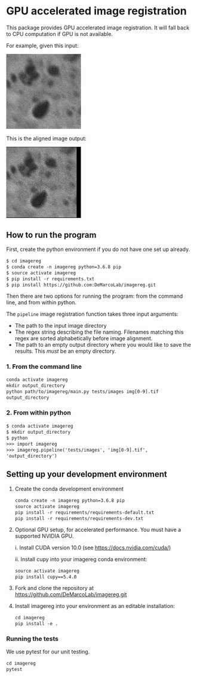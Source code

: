 # GPU accelerated image registration

This package provides GPU accelerated image registration. It will fall back to CPU computation if GPU is not available.

For example, given this input:

<img src="docs/animations/original_images.gif" width="200">

This is the aligned image output:

<img src="docs/animations/output_images.gif" width="200">


## How to run the program
First, create the python environment if you do not have one set up already.
```
$ cd imagereg
$ conda create -n imagereg python=3.6.8 pip
$ source activate imagereg
$ pip install -r requirements.txt
$ pip install https://github.com:DeMarcoLab/imagereg.git
```


Then there are two options for running the program: from the command line, and from within python.

The `pipeline` image registration function takes three input arguments:
* The path to the input image directory
* The regex string describing the file naming. Filenames matching this regex are sorted alphabetically before image alignment.
* The path to an empty output directory where you would like to save the results. This *must* be an empty directory.

### 1. From the command line
```
conda activate imagereg
mkdir output_directory
python path/to/imagereg/main.py tests/images img[0-9].tif output_directory
```

### 2. From within python

```
$ conda activate imagereg
$ mkdir output_directory
$ python
>>> import imagereg
>>> imagereg.pipeline('tests/images', 'img[0-9].tif', 'output_directory')
```

## Setting up your development environment

1. Create the conda development environment

    ```
    conda create -n imagereg python=3.6.8 pip
    source activate imagereg
    pip install -r requirements/requirements-default.txt
    pip install -r requirements/requirements-dev.txt
    ```

2. Optional GPU setup, for accelerated performance. You must have a supported NVIDIA GPU.

    i. Install CUDA version 10.0 (see <https://docs.nvidia.com/cuda/>)
    
    ii. Install cupy into your imagereg conda environment:
    ```
    source activate imagereg
    pip install cupy==5.4.0
    ```

3. Fork and clone the repository at https://github.com/DeMarcoLab/imagereg.git

4. Install imagereg into your environment as an editable installation:
    ```
    cd imagereg
    pip install -e .
    ```

### Running the tests

We use pytest for our unit testing.

```
cd imagereg
pytest
```
